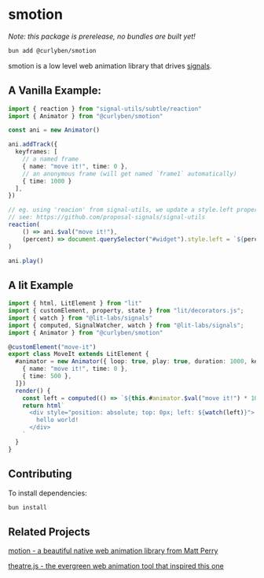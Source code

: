# smotion

_Note: this package is prerelease, no bundles are built yet!_

```bash
bun add @curlyben/smotion
```

smotion is a low level web animation library that drives [signals](https://github.com/proposal-signals/signal-polyfill).

## A Vanilla Example:

```typescript
import { reaction } from "signal-utils/subtle/reaction"
import { Animator } from "@curlyben/smotion"

const ani = new Animator()

ani.addTrack({
  keyframes: [
    // a named frame
    { name: "move it!", time: 0 },
    // an anonymous frame (will get named `frame1` automatically)
    { time: 1000 }
  ],
})

// eg. using 'reacion' from signal-utils, we update a style.left property of an element
// see: https://github.com/proposal-signals/signal-utils
reaction(
    () => ani.$val("move it!"),
    (percent) => document.querySelector("#widget").style.left = `${percent}px`
)

ani.play()
```

## A lit Example

```typescript
import { html, LitElement } from "lit"
import { customElement, property, state } from "lit/decorators.js";
import { watch } from "@lit-labs/signals"
import { computed, SignalWatcher, watch } from "@lit-labs/signals";
import { Animator } from "@curlyben/smotion"

@customElement("move-it")
export class MoveIt extends LitElement {
  #animator = new Animator({ loop: true, play: true, duration: 1000, keyframes: [
    { name: "move it!", time: 0 },
    { time: 500 },
  ]})
  render() {
    const left = computed(() => `${this.#animator.$val("move it!") * 100}px`)
    return html`
      <div style="position: absolute; top: 0px; left: ${watch(left)}">
        hello world!
      </div>
    `
  }
}
```

## Contributing

To install dependencies:

```bash
bun install
```

## Related Projects

[motion - a beautiful native web animation library from Matt Perry](https://motion.dev/)

[theatre.js - the evergreen web animation tool that inspired this one](https://www.theatrejs.com/)
